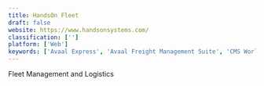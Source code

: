 ```yaml
---
title: HandsOn Fleet
draft: false 
website: https://www.handsonsystems.com/
classification: ['']
platform: ['Web']
keywords: ['Avaal Express', 'Avaal Freight Management Suite', 'CMS WorldLink', 'CargoWise One', 'CargoWiz', 'Chekhra', 'FleetBoss', 'FleetLink', 'Fleetium', 'Freightdata 2000', 'Freightos', 'Paragon', 'Skyfy Technology', 'SmartDrive Operations', 'The NexTraq Platform', 'Xeneta']
---
```

Fleet Management and Logistics